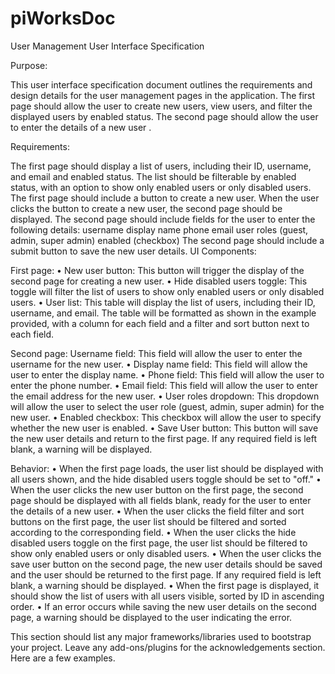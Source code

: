 # piWorksDoc



User Management User Interface Specification

Purpose:

This user interface specification document outlines the requirements and design details for the user management pages in the application. The first page should allow the user to create new users, view users, and filter the displayed users by enabled status. The second page should allow the user to enter the details of a new user .

Requirements:

The first page should display a list of users, including their ID, username, and email and enabled status.
The list should be filterable by enabled status, with an option to show only enabled users or only disabled users.
The first page should include a button to create a new user.
When the user clicks the button to create a new user, the second page should be displayed.
The second page should include fields for the user to enter the following details:
username
display name
phone
email
user roles (guest, admin, super admin)
enabled (checkbox)
The second page should include a submit button to save the new user details.
UI Components:

First page:
•	New user button: This button will trigger the display of the second page for creating a new user.
•	Hide disabled users toggle: This toggle will filter the list of users to show only enabled users or only disabled users.
•	User list: This table will display the list of users, including their ID, username, and email. The table will be formatted as shown in the example provided, with a column for each field and a filter and sort button next to each field.


Second page:
Username field: This field will allow the user to enter the username for the new user.
•	Display name field: This field will allow the user to enter the display name.
•	Phone field: This field will allow the user to enter the phone number.
•	Email field: This field will allow the user to enter the email address for the new user.
•	User roles dropdown: This dropdown will allow the user to select the user role (guest, admin, super admin) for the new user.
•	Enabled checkbox: This checkbox will allow the user to specify whether the new user is enabled.
•	Save User button: This button will save the new user details and return to the first page. If any required field is left blank, a warning will be displayed.

Behavior:
•	When the first page loads, the user list should be displayed with all users shown, and the hide disabled users toggle should be set to "off."
•	When the user clicks the new user button on the first page, the second page should be displayed with all fields blank, ready for the user to enter the details of a new user.
•	When the user clicks the field filter and sort buttons on the first page, the user list should be filtered and sorted according to the corresponding field.
•	When the user clicks the hide disabled users toggle on the first page, the user list should be filtered to show only enabled users or only disabled users.
•	When the user clicks the save user button on the second page, the new user details should be saved and the user should be returned to the first page. If any required field is left blank, a warning should be displayed.
•	When the first page is displayed, it should show the list of users with all users visible, sorted by ID in ascending order.
•	If an error occurs while saving the new user details on the second page, a warning should be displayed to the user indicating the error.


This section should list any major frameworks/libraries used to bootstrap your project. Leave any add-ons/plugins for the acknowledgements section. Here are a few examples.
